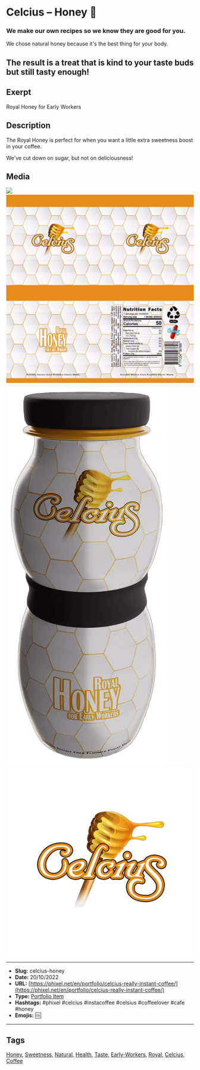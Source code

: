 # Celcius – Honey 🍯
### We make our own recipes so we know they are good for you.

We chose natural honey because it's the best thing for your body.

The result is a treat that is kind to your taste buds but still tasty enough!
------------
## Exerpt
Royal Honey for Early Workers
## Description
The Royal Honey is perfect for when you want a little extra sweetness boost in your coffee.

We've cut down on sugar, but not on deliciousness!
## Media
<img src="media/903f8ebb/honey.gltf">
<img src="media/3fc651b7/honey.jpg">
<img src="media/e0c33fb9/honey.png">
<img src="media/f1c2c444/honey.png">

------------
- **Slug:** celcius-honey
- **Date:** 20/10/2022
- **URL:** [https://phixel.net/en/portfolio/celcius-really-instant-coffee/](https://phixel.net/en/portfolio/celcius-really-instant-coffee/)
- **Type:** [Portfolio Item](#portfolio-item)
- **Hashtags:** #phixel #celcius #instacoffee #celsius #coffeelover #cafe #honey
- **Emojis:** 🆒

------------
## Tags
[Honey](#Honey), [Sweetness](#Sweetness), [Natural](#Natural), [Health](#Health), [Taste](#Taste), [Early-Workers](#Early-Workers), [Royal](#Royal), [Celcius](#Celcius), [Coffee](#Coffee)
